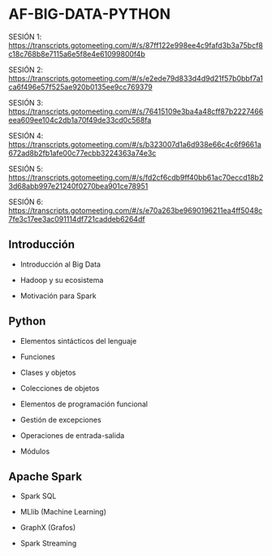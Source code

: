 # AF-BIG-DATA-PYTHON

SESIÓN 1: https://transcripts.gotomeeting.com/#/s/87ff122e998ee4c9fafd3b3a75bcf8c18c768b8e7115a6e5f8e4e61099800f4b

SESIÓN 2: https://transcripts.gotomeeting.com/#/s/e2ede79d833d4d9d21f57b0bbf7a1ca6f496e57f525ae920b0135ee9cc769379

SESIÓN 3: https://transcripts.gotomeeting.com/#/s/76415109e3ba4a48cff87b2227466eea609ee104c2db1a70f49de33cd0c568fa

SESIÓN 4: https://transcripts.gotomeeting.com/#/s/b323007d1a6d938e66c4c6f9661a672ad8b2fb1afe00c77ecbb3224363a74e3c

SESIÓN 5: https://transcripts.gotomeeting.com/#/s/fd2cf6cdb9ff40bb61ac70eccd18b23d68abb997e21240f0270bea901ce78951

SESIÓN 6: https://transcripts.gotomeeting.com/#/s/e70a263be9690196211ea4ff5048c7fe3c17ee3ac091114df721caddeb6264df

## Introducción

- Introducción al Big Data

- Hadoop y su ecosistema

- Motivación para Spark

## Python

- Elementos sintácticos del lenguaje

- Funciones

- Clases y objetos

- Colecciones de objetos

- Elementos de programación funcional

- Gestión de excepciones

- Operaciones de entrada-salida

- Módulos

## Apache Spark

- Spark SQL

- MLlib (Machine Learning)

- GraphX (Grafos)

- Spark Streaming


